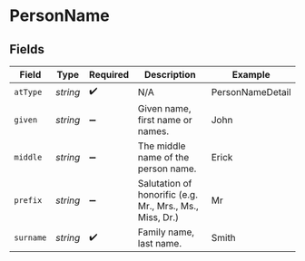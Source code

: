 # PersonName


## Fields

| Field                                                    | Type                                                     | Required                                                 | Description                                              | Example                                                  |
| -------------------------------------------------------- | -------------------------------------------------------- | -------------------------------------------------------- | -------------------------------------------------------- | -------------------------------------------------------- |
| `atType`                                                 | *string*                                                 | :heavy_check_mark:                                       | N/A                                                      | PersonNameDetail                                         |
| `given`                                                  | *string*                                                 | :heavy_minus_sign:                                       | Given name, first name or names.                         | John                                                     |
| `middle`                                                 | *string*                                                 | :heavy_minus_sign:                                       | The middle name of the person name.                      | Erick                                                    |
| `prefix`                                                 | *string*                                                 | :heavy_minus_sign:                                       | Salutation of honorific (e.g. Mr., Mrs., Ms., Miss, Dr.) | Mr                                                       |
| `surname`                                                | *string*                                                 | :heavy_check_mark:                                       | Family name, last name.                                  | Smith                                                    |